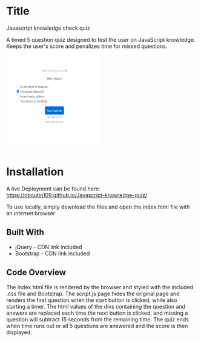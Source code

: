 # Title
<p>Javascript knowledge check quiz</p>
<p>A timed 5 question quiz designed to test the user on JavaScript knowledge. Keeps the user's score and penalizes time for missed questions.</p>
<a href="https://nboutin109.github.io/Javascript-knowledge-quiz/"><img src="Capture1.PNG" height="250px" width="250px"/></a>
 

# Installation
<p>A live Deployment can be found here: <a href="https://nboutin109.github.io/Javascript-knowledge-quiz/">https://nboutin109.github.io/Javascript-knowledge-quiz/</a></p>
<p>To use locally, simply download the files and open the index.html file with an internet browser</p>

## Built With
<ul>
<li>jQuery - CDN link included</li>
<li>Bootstrap - CDN link included</li>
</ul>

## Code Overview
 <p>The index.html file is rendered by the browser and styled with the included .css file and Bootstrap. The script.js page hides the original page and renders the first question when the start button is clicked, while also starting a timer. The html values of the divs containing the question and answers are replaced each time the next button is clicked, and missing a question will subtract 15 seconds from the remaining time. The quiz ends when time runs out or all 5 questions are answered and the score is then displayed.</p>

